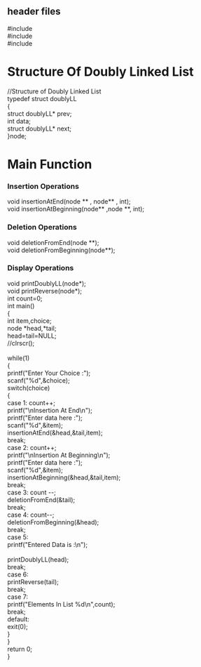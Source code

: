 <h2>header files</h2>
#include<stdio.h><br>
#include<stdlib.h><br>
#include<conio.h><br>
<h1>Structure Of Doubly Linked List</h1>
//Structure of Doubly Linked List<br>
typedef struct doublyLL<br>
{<br>
struct doublyLL* prev;<br>
int data;<br>
struct doublyLL* next;<br>
}node;<br>
<h1>Main Function</h1>
<h3>Insertion Operations</h3>
void insertionAtEnd(node ** , node** , int);<br>
void insertionAtBeginning(node** ,node **, int);<br>
<h3>Deletion Operations</h3>
void deletionFromEnd(node **);<br>
void deletionFromBeginning(node**);<br>
<h3>Display Operations</h3>
void printDoublyLL(node*);<br>
void printReverse(node*);<br>
int count=0;<br>
int main()<br>
{<br>
int item,choice;<br>
node *head,*tail;<br>
head=tail=NULL;<br>
//clrscr();<br><br>
while(1)<br>
{<br>
printf("Enter Your Choice :");<br>
scanf("%d",&choice);<br>
switch(choice)<br>
{<br>
case 1: count++;<br>
printf("\nInsertion At End\n");<br>
printf("Enter data here :");<br>
scanf("%d",&item);<br>
insertionAtEnd(&head,&tail,item);<br>
break;<br>
case 2: count++;<br>
printf("\nInsertion At Beginning\n");<br>
printf("Enter data here :");<br>
scanf("%d",&item);<br>
insertionAtBeginning(&head,&tail,item);<br>
break;<br>
case 3: count --;<br>
deletionFromEnd(&tail);<br>
break;<br>
case 4: count--;<br>
deletionFromBeginning(&head);<br>
break;<br>
case 5:<br>
printf("Entered Data is :\n");<br><br>
printDoublyLL(head);<br>
break;<br>
case 6:<br>
printReverse(tail);<br>
break;<br>
case 7:<br>
printf("Elements In List %d\n",count);<br>
break;<br>
default:<br>
exit(0);<br>
}<br>
}<br>
return 0;<br>
}<br>
